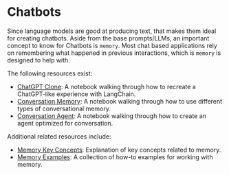 # Chatbots

Since language models are good at producing text, that makes them ideal for creating chatbots.
Aside from the base prompts/LLMs, an important concept to know for Chatbots is `memory`.
Most chat based applications rely on remembering what happened in previous interactions, which is `memory` is designed to help with.

The following resources exist:

- [ChatGPT Clone](../modules/memory/examples/chatgpt_clone.ipynb): A notebook walking through how to recreate a ChatGPT-like experience with LangChain.
- [Conversation Memory](../modules/memory/getting_started.ipynb): A notebook walking through how to use different types of conversational memory.
- [Conversation Agent](../modules/memory/examples/conversational_agent.ipynb): A notebook walking through how to create an agent optimized for conversation.

Additional related resources include:

- [Memory Key Concepts](../modules/memory/key_concepts.md): Explanation of key concepts related to memory.
- [Memory Examples](../modules/memory/how_to_guides.rst): A collection of how-to examples for working with memory.

